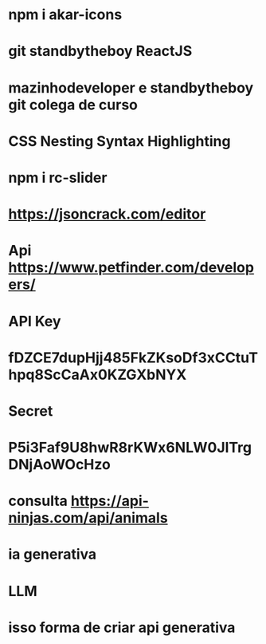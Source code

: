 # npm i akar-icons
# git standbytheboy ReactJS


# mazinhodeveloper e standbytheboy git colega de curso

# CSS Nesting Syntax Highlighting
# npm i rc-slider
# https://jsoncrack.com/editor

# Api https://www.petfinder.com/developers/


# API Key
# fDZCE7dupHjj485FkZKsoDf3xCCtuThpq8ScCaAx0KZGXbNYX

# Secret
# P5i3Faf9U8hwR8rKWx6NLW0JITrgDNjAoWOcHzo


# consulta https://api-ninjas.com/api/animals

# ia generativa
# LLM
# isso forma de criar api generativa